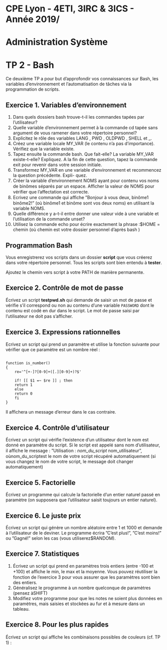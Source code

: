 # CPE Lyon - 4ETI, 3IRC & 3ICS - Année 2019/

# Administration Système

# TP 2 - Bash

Ce deuxième TP a pour but d’approfondir vos connaissances sur Bash, les variables d’environnement et l’automatisation
de tâches via la programmation de scripts.

## Exercice 1. Variables d’environnement

1. Dans quels dossiers bash trouve-t-il les commandes tapées par l’utilisateur?
2. Quelle variable d’environnement permet à la commande cd tapée sans argument de vous ramener dans
votre répertoire personnel?
3. Explicitez le rôle des variables LANG , PWD , OLDPWD , SHELL et _.
4. Créez une variable locale MY_VAR (le contenu n’a pas d’importance). Vérifiez que la variable existe.
5. Tapez ensuite la commande bash. Que fait-elle? La variable MY_VAR existe-t-elle? Expliquez. A la fin
de cette question, tapez la commande exit pour revenir dans votre session initiale.
6. Transformez MY_VAR en une variable d’environnement et recommencez la question précédente. Expli-
quez.
7. Créer la variable d’environnement NOMS ayant pour contenu vos noms de binômes séparés par un espace.
Aﬀicher la valeur de NOMS pour vérifier que l’affectation est correcte.
8. Ecrivez une commande qui aﬀiche ”Bonjour à vous deux, binôme1 binôme2!” (où binôme1 et binôme
sont vos deux noms) en utilisant la variable NOMS.
9. Quelle différence y a-t-il entre donner une valeur vide à une variable et l’utilisation de la commande
unset?
10. Utilisez la commande echo pour écrire exactement la phrase :$HOME = chemin (où chemin est votre
dossier personnel d’après bash )
## Programmation Bash

Vous enregistrerez vos scripts dans un dossier **script** que vous créerez dans votre répertoire personnel.
Tous les scripts sont bien entendu à **tester**.

Ajoutez le chemin vers script à votre PATH de manière permanente.

## Exercice 2. Contrôle de mot de passe

Écrivez un script **testpwd.sh** qui demande de saisir un mot de passe et vérifie s’il correspond ou non au
contenu d’une variable `PASSWORD` dont le contenu est codé en dur dans le script. Le mot de passe saisi par
l’utilisateur ne doit pas s’aﬀicher.

## Exercice 3. Expressions rationnelles

Ecrivez un script qui prend un paramètre et utilise la fonction suivante pour vérifier que ce paramètre
est un nombre réel :

```

function is_number()
{
    re='^[+-]?[0-9]+([.][0-9]+)?$'

    if! [[ $1 =~ $re ]] ; then
    return 1
    else
    return 0
    fi
}

```
Il aﬀichera un message d’erreur dans le cas contraire.
## Exercice 4. Contrôle d’utilisateur

Écrivez un script qui vérifie l’existence d’un utilisateur dont le nom est donné en paramètre du script. Si le
script est appelé sans nom d’utilisateur, il aﬀiche le message : ”Utilisation : _nom_du_script_ nom_utilisateur”,
oùnom_du_scriptest le nom de votre script récupéré automatiquement (si vous changez le nom de votre
script, le message doit changer automatiquement)

## Exercice 5. Factorielle

Écrivez un programme qui calcule la factorielle d’un entier naturel passé en paramètre (on supposera que
l’utilisateur saisit toujours un entier naturel).

## Exercice 6. Le juste prix

Écrivez un script qui génère un nombre aléatoire entre 1 et 1000 et demande à l’utilisateur de le deviner.
Le programme écrira ”C’est plus!”, ”C’est moins!” ou ”Gagné!” selon les cas (vous utiliserez$RANDOM).

## Exercice 7. Statistiques

1. Écrivez un script qui prend en paramètres trois entiers (entre -100 et +100) et aﬀiche le min, le max
et la moyenne. Vous pouvez réutiliser la fonction de l’exercice 3 pour vous assurer que les paramètres
sont bien des entiers.
2. Généralisez le programme à un nombre quelconque de paramètres (pensez àSHIFT)
3. Modifiez votre programme pour que les notes ne soient plus données en paramètres, mais saisies et
stockées au fur et à mesure dans un tableau.

## Exercice 8. Pour les plus rapides

Écrivez un script qui aﬀiche les combinaisons possibles de couleurs (cf. TP 1) :


